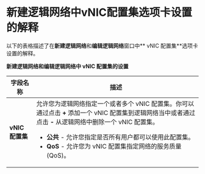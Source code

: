 # 新建逻辑网络中vNIC配置集选项卡设置的解释

以下的表格描述了在**新建逻辑网络**和**编辑逻辑网络**窗口中** vNIC 配置集**选项卡设置的解释。

**新建逻辑网络和编辑逻辑网络中 vNIC 配置集的设置**

|**字段名称**|**描述**|
|------------|--------|
|**vNIC 配置集**| 允许您为逻辑网络指定一个或者多个 vNIC 配置集。你可以通过点击 **+** 添加一个 vNIC 配置集到逻辑网络当中或者通过点击 **-** 从逻辑网络中删除一个 vNIC 配置集。<ul><li>**公共** - 允许您指定是否所有用户都可以使用此配置集。</li><li>**QoS** - 允许您为 vNIC 配置集指定网络的服务质量(QoS)。</li></ul>|
